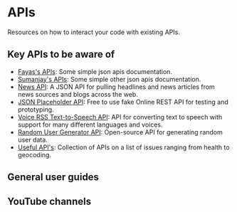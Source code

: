 # APIs
Resources on how to interact your code with existing APIs.

## Key APIs to be aware of 
- [Fayas's APIs](https://api.fayas.me): Some simple json apis documentation.
- [Sumanjay's APIs](https://github.com/cyberboysumanjay/APIs): Some simple other json apis documentation.
- [News API](https://newsapi.org): A JSON API for pulling headlines and news articles from news sources and blogs across the web.
- [JSON Placeholder API](https://jsonplaceholder.typicode.com/): Free to use fake Online REST API for testing and prototyping.
- [Voice RSS Text-to-Speech API](http://www.voicerss.org/api/): API for converting text to speech with support for many different languages and voices.
- [Random User Generator API](https://randomuser.me/): Open-source API for generating random user data.
- [Useful API's](https://github.com/public-apis/public-apis): Collection of APIs on a list of issues ranging from health to geocoding.

## General user guides

## YouTube channels

